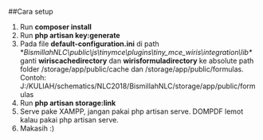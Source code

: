 ##Cara setup
1. Run **composer install**
2. Run **php artisan key:generate**
3. Pada file **default-configuration.ini** di path **BismillahNLC\public\js\tinymce\plugins\tiny_mce_wiris\integration\lib\**
   ganti **wiriscachedirectory** dan **wirisformuladirectory** ke absolute path folder /storage/app/public/cache dan /storage/app/public/formulas.
   Contoh: J:/KULIAH/schematics/NLC2018/BismillahNLC/storage/app/public/formulas
4. Run **php artisan storage:link**
5. Serve pake XAMPP, jangan pakai php artisan serve. DOMPDF lemot kalau pakai php artisan serve.
6. Makasih :)
